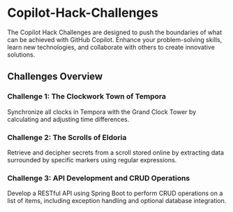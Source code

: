 # Copilot-Hack-Challenges

The Copilot Hack Challenges are designed to push the boundaries of what can be achieved with GitHub Copilot. Enhance your problem-solving skills, learn new technologies, and collaborate with others to create innovative solutions.

## Challenges Overview

### Challenge 1: The Clockwork Town of Tempora
Synchronize all clocks in Tempora with the Grand Clock Tower by calculating and adjusting time differences.

### Challenge 2: The Scrolls of Eldoria
Retrieve and decipher secrets from a scroll stored online by extracting data surrounded by specific markers using regular expressions.

### Challenge 3: API Development and CRUD Operations
Develop a RESTful API using Spring Boot to perform CRUD operations on a list of items, including exception handling and optional database integration.